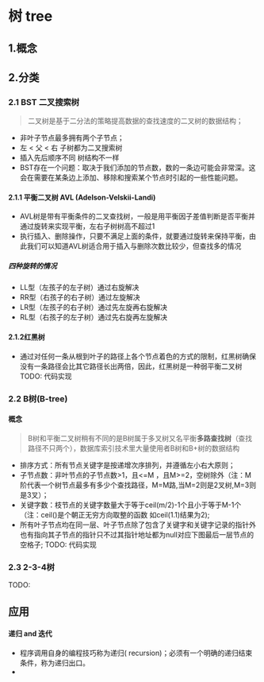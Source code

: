# 树 tree

## 1.概念

## 2.分类
### 2.1 BST 二叉搜索树  
> 二叉树是基于二分法的策略提高数据的查找速度的二叉树的数据结构；
- 非叶子节点最多拥有两个子节点；
- 左 < 父 < 右 子树都为二叉搜索树
- 插入先后顺序不同 树结构不一样
- BST存在一个问题：取决于我们添加的节点数，数的一条边可能会非常深。这会在需要在某条边上添加、移除和搜索某个节点时引起的一些性能问题。
#### 2.1.1 平衡二叉树 AVL (Adelson-Velskii-Landi)
- AVL树是带有平衡条件的二叉查找树，一般是用平衡因子差值判断是否平衡并通过旋转来实现平衡，左右子树树高不超过1
- 执行插入、删除操作，只要不满足上面的条件，就要通过旋转来保持平衡，由此我们可以知道AVL树适合用于插入与删除次数比较少，但查找多的情况
##### 四种旋转的情况
+ LL型（左孩子的左子树）通过右旋解决
+ RR型（右孩子的右子树）通过左旋解决
+ LR型（左孩子的右子树）通过先左旋再右旋解决
+ RL型（右孩子的左子树）通过先右旋再左旋解决
#### 2.1.2红黑树
  - 通过对任何一条从根到叶子的路径上各个节点着色的方式的限制，红黑树确保没有一条路径会比其它路径长出两倍，因此，红黑树是一种弱平衡二叉树
  TODO: 代码实现
### 2.2 B树(B-tree)
#### 概念
> B树和平衡二叉树稍有不同的是B树属于多叉树又名平衡**多路查找树**（查找路径不只两个），数据库索引技术里大量使用者B树和B+树的数据结构
- 排序方式：所有节点关键字是按递增次序排列，并遵循左小右大原则；
- 子节点数：非叶节点的子节点数>1，且<=M ，且M>=2，空树除外（注：M阶代表一个树节点最多有多少个查找路径，M=M路,当M=2则是2叉树,M=3则是3叉）；
- 关键字数：枝节点的关键字数量大于等于ceil(m/2)-1个且小于等于M-1个（注：ceil()是个朝正无穷方向取整的函数 如ceil(1.1)结果为2);
- 所有叶子节点均在同一层、叶子节点除了包含了关键字和关键字记录的指针外也有指向其子节点的指针只不过其指针地址都为null对应下图最后一层节点的空格子;
TODO: 代码实现
### 2.3 2-3-4树
TODO:
## 应用

#### 递归 and 迭代
- 程序调用自身的编程技巧称为递归( recursion)；必须有一个明确的递归结束条件，称为递归出口。
- 
